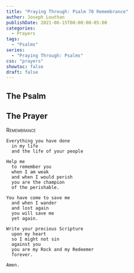 ```yaml
---
title: "Praying Through: Psalm 78 Remembrance"
author: Joseph Louthan
publishDate: 2021-06-15T00:00:00-05:00
categories:
  - Prayers
tags:
  - "Psalms"
series:
  - "Praying Through: Psalms"
css: "prayers"
showtoc: false
draft: false
---
```

## The Psalm

## The Prayer

<div style="font-variant: small-caps;">
Remembrance
</div>

```text
Everything you have done
  in my life
  and the life of your people

Help me
  to remember you
  when I am weak
  and when I would perish
  you are the champion
  of the perishable.

You have come to save me
  and when I wander
  and lost again
  you will save me
  yet again.

Write your precious Scripture
  upon my heart
  so I might not sin
  against you
  you are my Rock and my Redeemer
  forever.

Amen.
```
